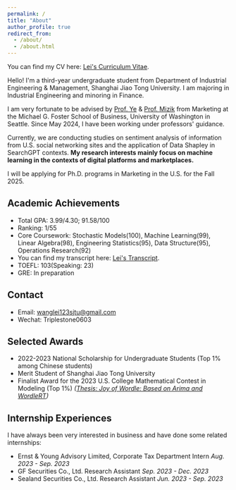 ```yaml
---
permalink: /
title: "About"
author_profile: true
redirect_from: 
  - /about/
  - /about.html
---
```


You can find my CV here: [Lei's Curriculum Vitae](../Lei_CV_latex.pdf).

Hello! I'm a third-year undergraduate student from Department of Industrial Engineering & Management, Shanghai Jiao Tong University. I am majoring in Industrial Engineering and minoring in Finance.

I am very fortunate to be advised by [Prof. Ye](https://zikunye.com/) & [Prof. Mizik](https://foster.uw.edu/faculty-research/directory/natalie-mizik/) from Marketing at the Michael G. Foster School of Business, University of Washington in Seattle. Since May 2024, I have been working under professors' guidance.

Currently, we are conducting studies on sentiment analysis of information from U.S. social networking sites and the application of Data Shapley in SearchGPT contexts. **My research interests mainly focus on machine learning in the contexts of digital platforms and marketplaces.**

I will be applying for Ph.D. programs in Marketing in the U.S. for the Fall 2025.

Academic Achievements
------
* Total GPA: 3.99/4.30; 91.58/100
* Ranking: 1/55
* Core Coursework: Stochastic Models(100), Machine Learning(99), Linear Algebra(98), Engineering Statistics(95), Data Structure(95), Operations Research(92)
* You can find my transcript here: [Lei's Transcript](../files/Lei_Transcript.pdf).
* TOEFL: 103(Speaking: 23)
* GRE: In preparation

Contact
------
* Email: wanglei123sjtu@gmail.com
* Wechat: Triplestone0603

Selected Awards
------
* 2022-2023 National Scholarship for Undergraduate Students (Top 1% among Chinese students)
* Merit Student of Shanghai Jiao Tong University
* Finalist Award for the 2023 U.S. College Mathematical Contest in Modeling (Top 1%) _([Thesis: Joy of Wordle: Based on Arima and WordleRT](../files/2312998.pdf))_

Internship Experiences
------
I have always been very interested in business and have done some related internships:
* Ernst & Young Advisory Limited, Corporate Tax Department Intern                                 _Aug. 2023 - Sep. 2023_
* GF Securities Co., Ltd.   Research Assistant                                                  _Sep. 2023 - Dec. 2023_
* Sealand Securities Co., Ltd. Research Assistant                                             _Jun. 2023 - Sep. 2023_
